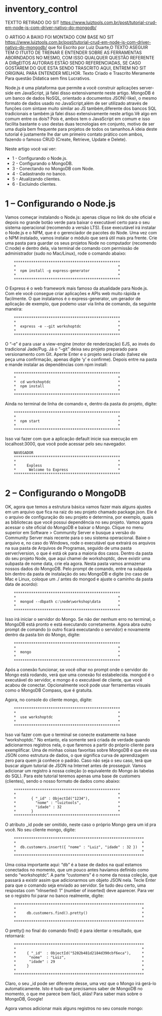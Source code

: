 # inventory_control

 TEXTTO RETIRADO DO SIT https://www.luiztools.com.br/post/tutorial-crud-em-node-js-com-driver-nativo-do-mongodb/


   O ARTIGO A BAIXO FOI MONTADO COM BASE NO SIT  https://www.luiztools.com.br/post/tutorial-crud-em-node-js-com-driver-nativo-do-mongodb/   que foi Escrito por Luiz Duarte,O TEXTO  ASEGUIR TEM O  ITUITO DE TREINAR E ENTENDER SOBRE AS FERRAMENTAS ABORNDADOS NO MESMO, COM ISSO QUALQUER QUESTÃO REFERENTE A DIRgEITOS AUTORAIS ESTÃO SENDO REFERENCIADAS, SE CASO GOSTAREM DO QUE ESTA SENDO TRASCRITO AQUI, ENTREM NO SIT ORIGINAL PARA ENTENDER MELHOR. Texto Criado e Trascrito Meramente Para questão Didatica sem fins Lucrativos.
 

 Node.js é uma plataforma que permite a você construir aplicações server-side em JavaScript, já falei disso extensivamente neste artigo.
 MongoDB é um banco de dados NoSQL, orientado a documentos JSON(-like), o mesmo formato de dados usado no JavaScript,além de ser utilizado através de funções com sintaxe muito similar ao JS também,diferente dos bancos SQL tradicionais e também já falei disso extensivamente neste artigo.Vê algo em comum entre os dois? Pois é, ambos tem o JavaScript em comum e isso facilita bastante o uso destas duas tecnologias em conjunto, motivo de ser uma dupla bem frequente para projetos de todos os tamanhos.A ideia deste tutorial é justamente lhe dar um primeiro contato prático com ambos, fazendo o famoso CRUD (Create, Retrieve, Update e Delete).

 Neste artigo você vai ver:

 * 1 - Configurando o Node.js.
 * 2 - Configurando o MongoDB.
 * 3 - Conectando no MongoDB com Node.
 * 4 - Cadastrando no banco.
 * 5 - Atualizando clientes.
 * 6 - Excluindo clientes.
 
 # 1 – Configurando o Node.js
 
 Vamos começar instalando o Node.js: apenas clique no link do site oficial e depois no grande  botão verde para baixar o executável certo para o seu sistema operacional (recomendo a versão LTS).
 Esse executável irá instalar o Node.js e o NPM, que é o gerenciador de pacotes do Node. Uma vez com o NPM instalado, vamos instalar o módulo que será útil mais pra frente. Crie uma pasta para 
 guardar os seus projetos Node no computador (recomendo C:node) e dentro dela, via terminal de comando com permissão de administrador (sudo no Mac/Linux), rode o comando abaixo:

        *************************************************                
        *                                               *                     
        *  npm install -g express-generator             *                  
        *                                               *                 
        *************************************************
 O Express é o web framework mais famoso da atualidade para Node.js. Com ele você consegue criar aplicações e APIs web muito rápida e facilmente. O que instalamos é o express-generator, um gerador de aplicação de exemplo, que podemo usar via linha de comando, da seguinte maneira:

        *************************************************              
        *                                               *                     
        *  express -e --git workshoptdc                 *                  
        *                                               *                 
        *************************************************

   O “-e” é para usar a view-engine (motor de renderização) EJS, ao invés do tradicional Jade/Pug. Já o “–git” deixa seu projeto preparado para versionamento com Git. Aperte Enter e o projeto será criado (talvez ele peça uma confirmação, apenas digite ‘y’ e confirme).
Depois entre na pasta e mande instalar as dependências com npm install:

        *************************************************                
        *                                               *                     
        *  cd workshoptdc                               *
        *  npm install                                  *                  
        *                                               *                 
        *************************************************
        
  Ainda no terminal de linha de comando e, dentro da pasta do projeto, digite:

        *************************************************              
        *                                               *                     
        *  npm start                                    *                  
        *                                               *                 
        *************************************************
   
   Isso vai fazer com que a aplicação default inicie sua execução em localhost:3000, que você pode acessar pelo seu navegador.

        NAVEGADOR 
        *************************************************              
        *                                               *                     
        *     Expless                                   *                  
        *      Welcome to Express                       *                 
        *************************************************

 
 # 2 – Configurando o MongoDB

   OK, agora que temos a estrutura básica vamos fazer mais alguns ajustes em um arquivo que fica na raiz do seu projeto chamado package.json. Ele é o arquivo de configuração do seu projeto e determina, por exemplo, quais as bibliotecas que você possui dependência no seu projeto. Vamos agora acessar o site oficial do MongoDB e baixar o Mongo. Clique no menu superior em Software > Community Server e busque a versão do Community Server mais recente para o seu sistema operacional. Baixe o arquivo e, no caso do Windows, rode o executável que extrairá os arquivos na sua pasta de Arquivos de Programas, seguido de uma pasta server/version, o que é está ok para a maioria dos casos. Dentro da pasta do seu projeto Node, que aqui chamei de workshoptdc, deve existir uma subpasta de nome data, crie ela agora. Nesta pasta vamos armazenar nossos dados do MongoDB. Pelo prompt de comando, entre na subpasta bin dentro da pasta de instalação do seu MongoDB e digite (no caso de Mac e Linux, coloque um ./ antes do mongod e ajuste o caminho da pasta data de acordo):

        *************************************************              
        *                                               *                     
        *  mongod --dbpath c:\node\workshop\data        *                   
        *                                               *                 
        *************************************************                       

   Isso irá iniciar o servidor do Mongo. Se não der nenhum erro no terminal, o MongoDB está pronto e está executando corretamente.
 Agora abra outro prompt de comando (o outro ficará executando o servidor) e novamente dentro da pasta bin do Mongo, digite:

        *************************************************              
        *                                               *                     
        *  mongo                                        *                   
        *                                               *     
        *************************************************   

   Após a conexão funcionar, se você olhar no prompt onde o servidor do Mongo está rodando, verá que uma conexão foi estabelecida. mongod é o executável do servidor, e mongo é o executável de cliente, que você acabou de conectar.
 Opcionalmente você pode usar ferramentas visuais como o MongoDB Compass, que é gratuita.

  Agora, no console do cliente mongo, digite:

        *************************************************              
        *                                               *                     
        *  use workshoptdc                              *                   
        *                                               *     
        *************************************************  

   Isso vai fazer com que o terminal se conecte exatamente na base “workshoptdc.” No entanto, ela somente será criada de verdade quando adicionarmos registros nela, o que faremos a partir do próprio cliente para exemplificar.
 Uma de minhas coisas favoritas sobre MongoDB é que ele usa JSON como estrutura de dados, o que significa curva de aprendizagem zero para quem já conhece o padrão. Caso não seja o seu caso, terá que buscar algum tutorial de JSON na Internet antes de prosseguir.
 Vamos adicionar um registro à nossa coleção (o equivalente do Mongo às tabelas do SQL). Para este tutorial teremos apenas uma base de customers (clientes), sendo o nosso formato de dados como abaixo:


        *************************************************              
        *                                               *                     
        *       { "_id" : ObjectId("1234"),             *
        *         "nome" : "luiztools",                 *
        *         "idade" : 32                          *
        *       }                                       *                   
        ************************************************* 

 O atributo _id pode ser omitido, neste caso o próprio Mongo gera um id pra você. No seu cliente mongo, digite:

        ************************************************************              
        *                                                          *                     
        *  db.customers.insert({ "nome" : "Luiz", "idade" : 32 })  *                   
        *                                                          *
        ************************************************************

   Uma coisa importante aqui: “db” é a base de dados na qual estamos conectados no momento, que um pouco antes havíamos definido como sendo “workshoptdc”. A parte “customers” é o nome da nossa coleção, que passará a existir assim que adicionarmos um objeto JSON nela. Tecle Enter para que o comando seja enviado ao servidor. Se tudo deu certo, uma respostas com “nInserted: 1” (number of inserted) deve aparecer.
 Para ver se o registro foi parar no banco realmente, digite:


        ************************************************************              
        *                                                          *                     
        *     db.customers.find().pretty()                         *                   
        *                                                          *
        ************************************************************

O pretty() no final do comando find() é para identar o resultado, que retornará:

        ************************************************************              
        *                                                          *                     
        *     { "_id"  : ObjectId("5202b481d2184d390cbf6eca"),     *
        *      "nome"  : "Luiz",                                   *
        *      "idade" : 29                                        *
        *     }                                                    *
        *                                                          *
        ************************************************************

Claro, o seu _id pode ser diferente desse, uma vez que o Mongo irá gerá-lo automaticamente. Isto é tudo que precisamos saber de MongoDB no momento, o que me parece bem fácil, aliás! Para saber mais sobre o MongoDB, Google!

Agora vamos adicionar mais alguns registros no seu console mongo:
